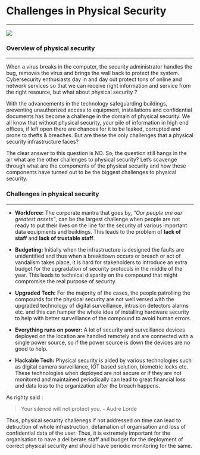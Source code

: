 # Challenges in Physical Security
***
<img src="https://i.imgur.com/xVi5M7U.png">

### Overview of physical security
---
When a virus breaks in the computer, the security administrator handles the bug, removes the virus and brings the wall back to protect the system. Cybersecurity enthusiasts day in and day out protect tons of online and network services so that we can receive right information and service from the right resource, but what about physical security ?

With the advancements in the technology safeguarding buildings, preventing unauthorized access to equipment, installations and confidential documents has become a challenge in the domain of physical security. We all know that without physical security, your pile of information in high end offices, if left open there are chances for it  to be leaked, corrupted and prone to thefts & breaches. But are these the only challenges that a physical security infrastructure faces?

The clear answer to this question is NO.  So, the question still hangs in the air what are the other challenges to physical security? Let’s scavenge through what are the components of the physical security and how these components have turned out to be the biggest challenges to physical security.

### Challenges in physical security
---
* **Workforce:** The corporate mantra that goes by, _“Our people are our greatest assets”_, can be the largest challenge when people are not ready to put their lives on the line for the security of various important data equipments and buildings. This leads to the problem of **lack of staff** and **lack of trustable staff**.

* **Budgeting:** Initially when the infrastructure is designed the faults are unidentified and thus when a breakdown occurs or breach or act of vandalism takes place, it is hard for stakeholders to introduce an extra budget for the upgradation of security protocols in the middle of the year. This leads to technical disparity on the compound that might compromise the real purpose of security.

* **Upgraded Tech:** For the majority of the cases, the people patrolling the compounds for the physical security are not well versed with the upgraded technology of digital surveillance, intrusion detectors alarms etc. and this can hamper the whole idea of installing hardware security to help with better surveillance of the compound to avoid human errors.

* **Everything runs on power:**  A lot of security and surveillance devices deployed on the location are handled remotely and are connected with a single power source, so if the power source is down the devices are no good to help.

*  **Hackable Tech:** Physical security is aided by various technologies such as digital camera surveillance, IOT based solution, biometric locks etc. These technologies when deployed are not secure or if they are not monitored and maintained periodically can lead to great financial loss and data loss to the organization after the breach happens.

As righty said : 
> Your silence will not protect you. - Audre Lorde


Thus, physical security challenegs if not addressed on time can lead to detruction of whole infrastruction, defamation of organisation and loss of confidential data of the user. Thus, it is extremely important for the organisation to have a deliberate staff and budget for the deployment of correct physical security and should have periodic monitoring for the same.








